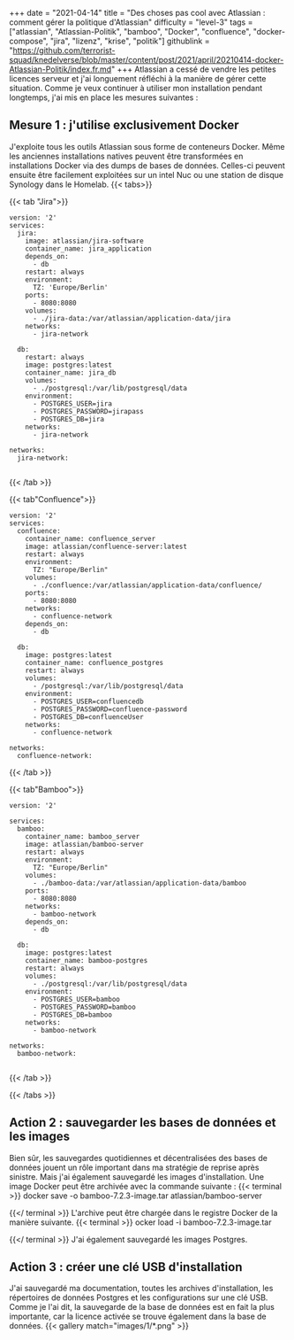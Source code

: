 +++
date = "2021-04-14"
title = "Des choses pas cool avec Atlassian : comment gérer la politique d'Atlassian"
difficulty = "level-3"
tags = ["atlassian", "Atlassian-Politik", "bamboo", "Docker", "confluence", "docker-compose", "jira", "lizenz", "krise", "politik"]
githublink = "https://github.com/terrorist-squad/knedelverse/blob/master/content/post/2021/april/20210414-docker-Atlassian-Politik/index.fr.md"
+++
Atlassian a cessé de vendre les petites licences serveur et j'ai longuement réfléchi à la manière de gérer cette situation. Comme je veux continuer à utiliser mon installation pendant longtemps, j'ai mis en place les mesures suivantes :
## Mesure 1 : j'utilise exclusivement Docker
J'exploite tous les outils Atlassian sous forme de conteneurs Docker. Même les anciennes installations natives peuvent être transformées en installations Docker via des dumps de bases de données. Celles-ci peuvent ensuite être facilement exploitées sur un intel Nuc ou une station de disque Synology dans le Homelab.
{{< tabs>}}


{{< tab "Jira">}}


```
version: '2'
services:
  jira:
    image: atlassian/jira-software
    container_name: jira_application
    depends_on:
      - db
    restart: always
    environment:
      TZ: 'Europe/Berlin'
    ports:
      - 8080:8080
    volumes:
      - ./jira-data:/var/atlassian/application-data/jira
    networks:
      - jira-network
      
  db:
    restart: always
    image: postgres:latest
    container_name: jira_db
    volumes:
      - ./postgresql:/var/lib/postgresql/data
    environment:
      - POSTGRES_USER=jira
      - POSTGRES_PASSWORD=jirapass
      - POSTGRES_DB=jira
    networks:
      - jira-network

networks:
  jira-network:


```

{{< /tab >}}


{{< tab"Confluence">}}


```
version: '2'
services:
  confluence:
    container_name: confluence_server
    image: atlassian/confluence-server:latest
    restart: always
    environment:
      TZ: "Europe/Berlin"
    volumes:
      - ./confluence:/var/atlassian/application-data/confluence/
    ports:
      - 8080:8080
    networks:
      - confluence-network
    depends_on:
      - db

  db:
    image: postgres:latest
    container_name: confluence_postgres
    restart: always
    volumes:
      - /postgresql:/var/lib/postgresql/data
    environment:
      - POSTGRES_USER=confluencedb
      - POSTGRES_PASSWORD=confluence-password
      - POSTGRES_DB=confluenceUser
    networks:
      - confluence-network

networks:
  confluence-network:

```

{{< /tab >}}


{{< tab"Bamboo">}}


```
version: '2'

services:
  bamboo:
    container_name: bamboo_server
    image: atlassian/bamboo-server
    restart: always
    environment:
      TZ: "Europe/Berlin"
    volumes:
      - ./bamboo-data:/var/atlassian/application-data/bamboo
    ports:
      - 8080:8080
    networks:
      - bamboo-network
    depends_on:
      - db

  db:
    image: postgres:latest
    container_name: bamboo-postgres
    restart: always
    volumes:
      - ./postgresql:/var/lib/postgresql/data
    environment:
      - POSTGRES_USER=bamboo
      - POSTGRES_PASSWORD=bamboo
      - POSTGRES_DB=bamboo
    networks:
      - bamboo-network

networks:
  bamboo-network:


```

{{< /tab >}}


{{< /tabs >}}


## Action 2 : sauvegarder les bases de données et les images
Bien sûr, les sauvegardes quotidiennes et décentralisées des bases de données jouent un rôle important dans ma stratégie de reprise après sinistre. Mais j'ai également sauvegardé les images d'installation. Une image Docker peut être archivée avec la commande suivante :
{{< terminal >}}
docker save -o bamboo-7.2.3-image.tar atlassian/bamboo-server

{{</ terminal >}}
L'archive peut être chargée dans le registre Docker de la manière suivante.
{{< terminal >}}
ocker load -i bamboo-7.2.3-image.tar

{{</ terminal >}}
J'ai également sauvegardé les images Postgres.
## Action 3 : créer une clé USB d'installation
J'ai sauvegardé ma documentation, toutes les archives d'installation, les répertoires de données Postgres et les configurations sur une clé USB. Comme je l'ai dit, la sauvegarde de la base de données est en fait la plus importante, car la licence activée se trouve également dans la base de données.
{{< gallery match="images/1/*.png" >}}
